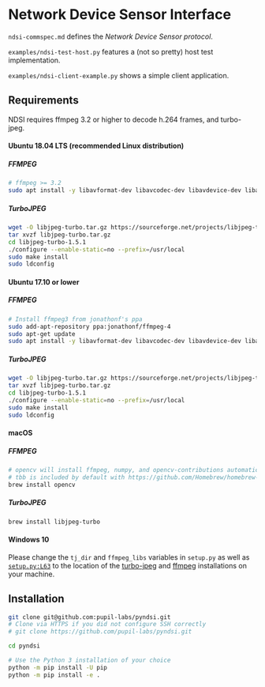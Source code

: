 # Network Device Sensor Interface

`ndsi-commspec.md` defines the *Network Device Sensor protocol*.

`examples/ndsi-test-host.py` features a (not so pretty) host test implementation.

`examples/ndsi-client-example.py` shows a simple client application.

## Requirements

NDSI requires ffmpeg 3.2 or higher to decode h.264 frames, and turbo-jpeg.

#### Ubuntu 18.04 LTS (recommended Linux distribution)

##### FFMPEG
```sh
# ffmpeg >= 3.2
sudo apt install -y libavformat-dev libavcodec-dev libavdevice-dev libavutil-dev libswscale-dev libavresample-dev ffmpeg x264 x265 libportaudio2 portaudio19-dev
```

##### TurboJPEG
```sh
wget -O libjpeg-turbo.tar.gz https://sourceforge.net/projects/libjpeg-turbo/files/1.5.1/libjpeg-turbo-1.5.1.tar.gz/download
tar xvzf libjpeg-turbo.tar.gz
cd libjpeg-turbo-1.5.1
./configure --enable-static=no --prefix=/usr/local
sudo make install
sudo ldconfig
```

#### Ubuntu 17.10 or lower

##### FFMPEG
```sh
# Install ffmpeg3 from jonathonf's ppa
sudo add-apt-repository ppa:jonathonf/ffmpeg-4
sudo apt-get update
sudo apt install -y libavformat-dev libavcodec-dev libavdevice-dev libavutil-dev libswscale-dev libavresample-dev ffmpeg libav-tools x264 x265 libportaudio2 portaudio19-dev
```

##### TurboJPEG
```sh
wget -O libjpeg-turbo.tar.gz https://sourceforge.net/projects/libjpeg-turbo/files/1.5.1/libjpeg-turbo-1.5.1.tar.gz/download
tar xvzf libjpeg-turbo.tar.gz
cd libjpeg-turbo-1.5.1
./configure --enable-static=no --prefix=/usr/local
sudo make install
sudo ldconfig
```

#### macOS

##### FFMPEG
```sh
# opencv will install ffmpeg, numpy, and opencv-contributions automatically
# tbb is included by default with https://github.com/Homebrew/homebrew-core/pull/20101
brew install opencv
```

##### TurboJPEG
```sh
brew install libjpeg-turbo
```

#### Windows 10

Please change the `tj_dir` and `ffmpeg_libs` variables in `setup.py` as well as [`setup.py:L63`](https://github.com/pupil-labs/pyndsi/blob/master/setup.py#L63) to the location of the [turbo-jpeg](https://sourceforge.net/projects/libjpeg-turbo/files/latest/download) and [ffmpeg](https://ffmpeg.zeranoe.com/builds/) installations on your machine.

## Installation

```sh
git clone git@github.com:pupil-labs/pyndsi.git
# Clone via HTTPS if you did not configure SSH correctly
# git clone https://github.com/pupil-labs/pyndsi.git

cd pyndsi

# Use the Python 3 installation of your choice
python -m pip install -U pip
python -m pip install -e .
```
